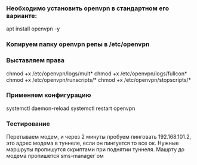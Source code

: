 


### Необходимо установить openvpn в стандартном его варианте:

apt install openvpn -y


### Копируем папку openvpn репы в /etc/openvpn

### Выставляем права

chmod +x /etc/openvpn/logs/mult*
chmod +x /etc/openvpn/logs/fullcon*
chmod +x /etc/openvpn/runscripts/*
chmod +x /etc/openvpn/stopscripts/*


### Применяем конфигурацию


systemctl daemon-reload
systemctl restart openvpn


### Тестирование


Перетываем модем, и через 2 минуты пробуем пинговать 192.168.101.2, это адрес модема в туннеле, если он пингуется то все ок. 
Нужные маршруты пропишутся скриптами при поднятии туннеля. Машрту до модема пропишется sms-manager`ом